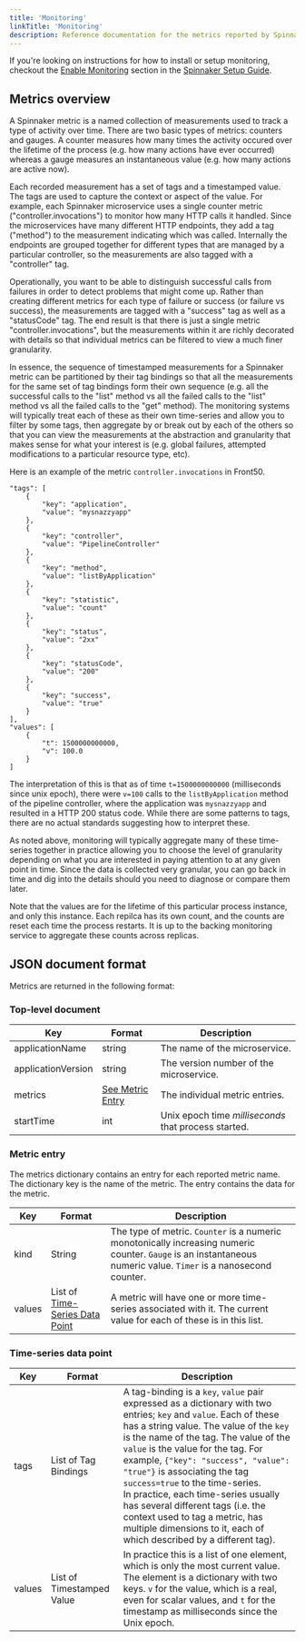 ```yaml
---
title: 'Monitoring'
linkTitle: 'Monitoring'
description: Reference documentation for the metrics reported by Spinnaker microservices
---
```


If you're looking on instructions for how to install or setup monitoring, checkout the
[Enable Monitoring](/docs/setup/other_config/monitoring/) section in the
[Spinnaker Setup Guide](/docs/setup/).

## Metrics overview

A Spinnaker metric is a named collection of measurements used to track
a type of activity over time. There are two basic types of metrics: counters
and gauges. A counter measures how many times the activity occured over the
lifetime of the process (e.g. how many actions have ever occurred) whereas
a gauge measures an instantaneous value (e.g. how many actions are active now).

Each recorded measurement has a set of tags and a timestamped value.
The tags are used to capture the context or aspect of the value.
For example, each Spinnaker microservice uses a single counter metric
("controller.invocations") to monitor how many HTTP calls it handled.
Since the microservices have many different HTTP endpoints, they add
a tag ("method") to the measurement indicating which was called.
Internally the endpoints are grouped together for different types that
are managed by a particular controller, so the measurements are also tagged
with a "controller" tag.

Operationally, you want to be able to distinguish successful calls from
failures in order to detect problems that might come up. Rather than
creating different metrics for each type of failure or success (or failure
vs success), the measurements are tagged with a "success" tag as well
as a "statusCode" tag. The end result is that there is just a single metric
"controller.invocations", but the measurements within it are richly decorated
with details so that individual metrics can be filtered to view a much finer
granularity.

In essence, the sequence of timestamped measurements for a Spinnaker metric
can be partitioned by their tag bindings so that all the measurements for the
same set of tag bindings form their own sequence (e.g. all the successful
calls to the "list" method vs all the failed calls to the "list" method vs
all the failed calls to the "get" method). The monitoring systems will
typically treat each of these as their own time-series and allow you to
filter by some tags, then aggregate by or break out by each of the others
so that you can view the measurements at the abstraction and granularity
that makes sense for what your interest is (e.g. global failures,
attempted modifications to a particular resource type, etc).

Here is an example of the metric `controller.invocations` in Front50.

```
"tags": [
    {
        "key": "application",
        "value": "mysnazzyapp"
    },
    {
        "key": "controller",
        "value": "PipelineController"
    },
    {
        "key": "method",
        "value": "listByApplication"
    },
    {
        "key": "statistic",
        "value": "count"
    },
    {
        "key": "status",
        "value": "2xx"
    },
    {
        "key": "statusCode",
        "value": "200"
    },
    {
        "key": "success",
        "value": "true"
    }
],
"values": [
    {
        "t": 1500000000000,
        "v": 100.0
    }
]
```

The interpretation of this is that as of time `t=1500000000000` (milliseconds
since unix epoch), there were `v=100` calls to the `listByApplication`
method of the pipeline controller, where the application was `mysnazzyapp` and
resulted in a HTTP 200 status code. While there are some patterns to tags, there
are no actual standards suggesting how to interpret these.

As noted above, monitoring will typically aggregate many of these time-series
together in practice allowing you to choose the level of granularity depending
on what you are interested in paying attention to at any given point in time.
Since the data is collected very granular, you can go back in time and dig into
the details should you need to diagnose or compare them later.

Note that the values are for the lifetime of this particular process instance,
and only this instance. Each repilca has its own count, and the counts are
reset each time the process restarts. It is up to the backing monitoring
service to aggregate these counts across replicas.

## JSON document format

Metrics are returned in the following format:

### Top-level document

| Key                | Format                            | Description                                          |
| ------------------ | --------------------------------- | ---------------------------------------------------- |
| applicationName    | string                            | The name of the microservice.                        |
| applicationVersion | string                            | The version number of the microservice.              |
| metrics            | [See Metric Entry](#metric-entry) | The individual metric entries.                       |
| startTime          | int                               | Unix epoch time _milliseconds_ that process started. |

### Metric entry

The metrics dictionary contains an entry for each reported metric name.
The dictionary key is the name of the metric. The entry contains the data for the metric.

| Key    | Format                                                    | Description                                                                                                                                                      |
| ------ | --------------------------------------------------------- | ---------------------------------------------------------------------------------------------------------------------------------------------------------------- |
| kind   | String                                                    | The type of metric. `Counter` is a numeric monotonically increasing numeric counter. `Gauge` is an instantaneous numeric value. `Timer` is a nanosecond counter. |
| values | List of [Time-Series Data Point](#time-series-data-point) | A metric will have one or more time-series associated with it. The current value for each of these is in this list.                                              |

### Time-series data point

| Key    | Format                    | Description                                                                                                                                                                                                                                                                                                                                                                                                                                                                                                                                     |
| ------ | ------------------------- | ----------------------------------------------------------------------------------------------------------------------------------------------------------------------------------------------------------------------------------------------------------------------------------------------------------------------------------------------------------------------------------------------------------------------------------------------------------------------------------------------------------------------------------------------- |
| tags   | List of Tag Bindings      | A tag-binding is a `key`, `value` pair expressed as a dictionary with two entries; `key` and `value`. Each of these has a string value. The value of the `key` is the name of the tag. The value of the `value` is the value for the tag. For example, `{"key": "success", "value": "true"}` is associating the tag `success=true` to the time-series. <br>In practice, each time-series usually has several different tags (i.e. the context used to tag a metric, has multiple dimensions to it, each of which described by a different tag). |
| values | List of Timestamped Value | In practice this is a list of one element, which is only the most current value. The element is a dictionary with two keys. `v` for the value, which is a real, even for scalar values, and `t` for the timestamp as milliseconds since the Unix epoch.                                                                                                                                                                                                                                                                                         |
